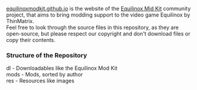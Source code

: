 [equilinoxmodkit.github.io](https://equilinoxmodkit.github.io) is the website of the [Equilinox Mid Kit](https://github.com/EquilinoxModKit/EMK) community project, that aims to bring modding support to the video game Equilinox by ThinMatrix.<br>
Feel free to look through the source files in this repository, as they are open-source, but please respect our copyright and don't download files or copy their contents.


### Structure of the Repository
dl - Downloadables like the Equilinox Mod Kit<br>
mods - Mods, sorted by author<br>
res - Resources like images<br>
